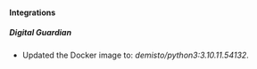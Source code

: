 #### Integrations
##### Digital Guardian
- Updated the Docker image to: *demisto/python3:3.10.11.54132*.
